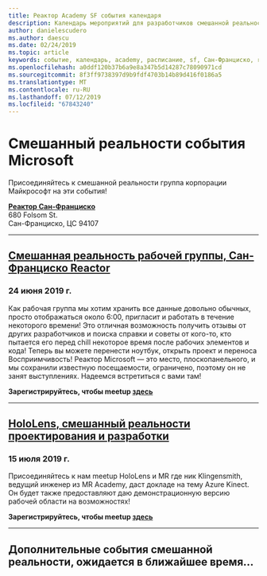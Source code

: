```yaml
---
title: Реактор Academy SF события календаря
description: Календарь мероприятий для разработчиков смешанной реальности на Reactor в Сан-Франциско.
author: danielescudero
ms.author: daescu
ms.date: 02/24/2019
ms.topic: article
keywords: событие, календарь, academy, расписание, sf, Сан-Франциско, reactor
ms.openlocfilehash: a0ddf120b37b6a9e8a347b5d14287c78090971cd
ms.sourcegitcommit: 8f3ff9738397d9b9fdf4703b14b89d416f0186a5
ms.translationtype: MT
ms.contentlocale: ru-RU
ms.lasthandoff: 07/12/2019
ms.locfileid: "67843240"
---
```

# <a name="microsoft-mixed-reality-events"></a>Смешанный реальности события Microsoft

Присоединяйтесь к смешанной реальности группа корпорации Майкрософт на эти события!

**[Реактор Сан-Франциско](https://developer.microsoft.com/reactor/#ReactorSF)**<br>
680 Folsom St.<br>
Сан-Франциско, ЦС 94107


---
## <a name="mixed-reality-workgroup-san-francisco-reactorhttpsemea01safelinksprotectionoutlookcomurlhttps3a2f2fwwwmeetupcom2fhololens-mr2fdata027c017cdaescu40microsoftcom7ca8ddee063b7949a9992308d6903e62b07c72f988bf86f141af91ab2d7cd011db477c17c07c636854994961124360sdataymnaaiwvxij700mo9gj2boz4w82bgkdjdhijhytfczcfu3dreserved0"></a>**[Смешанная реальность рабочей группы, Сан-Франциско Reactor](https://emea01.safelinks.protection.outlook.com/?url=https%3A%2F%2Fwww.meetup.com%2Fhololens-mr%2F&data=02%7C01%7Cdaescu%40microsoft.com%7Ca8ddee063b7949a9992308d6903e62b0%7C72f988bf86f141af91ab2d7cd011db47%7C1%7C0%7C636854994961124360&sdata=YmnAAiWVxIJ700mO9gj%2BOz4W8%2BgKDjDhiJhYtfCzCFU%3D&reserved=0)**
### <a name="june-24-2019"></a>24 июня 2019 г.
Как рабочая группа мы хотим хранить все данные довольно обычных, просто отображаться около 6:00, пригласит и работать в течение некоторого времени! Это отличная возможность получить отзывы от других разработчиков и поиска справки и советы от кого-то, кто пытается его перед chill некоторое время после рабочих элементов и кода! Теперь вы можете перенести ноутбук, открыть проект и переноса Восприимчивость! Реактор Microsoft — это место, плоскопанельного, и мы сохранили известную посещаемости, ограничено, поэтому он не занят выступлениях. Надеемся встретиться с вами там!

**Зарегистрируйтесь, чтобы meetup [здесь](https://emea01.safelinks.protection.outlook.com/?url=https%3A%2F%2Fwww.meetup.com%2Fhololens-mr%2F&data=02%7C01%7Cdaescu%40microsoft.com%7Ca8ddee063b7949a9992308d6903e62b0%7C72f988bf86f141af91ab2d7cd011db47%7C1%7C0%7C636854994961124360&sdata=YmnAAiWVxIJ700mO9gj%2BOz4W8%2BgKDjDhiJhYtfCzCFU%3D&reserved=0)**

---
## <a name="hololens-mixed-reality-design-and-developmenthttpswwwmeetupcomhololens-mrevents262616626"></a>**[HoloLens, смешанный реальности проектирования и разработки](https://www.meetup.com/hololens-mr/events/262616626/)**
### <a name="july-15-2019"></a>15 июля 2019 г.
Присоединяйтесь к нам meetup HoloLens и MR где ник Klingensmith, ведущий инженер из MR Academy, даст докладе на тему Azure Kinect. Он будет также предоставляют даю демонстрационную версию рабочей области на возможностях!

**Зарегистрируйтесь, чтобы meetup [здесь](https://www.meetup.com/hololens-mr/events/262616626/)**

---
## <a name="more-mixed-reality-events-coming-soon"></a>Дополнительные события смешанной реальности, ожидается в ближайшее время...
